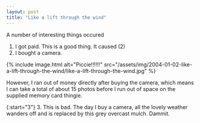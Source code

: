 ```yaml
---
layout: post
title: "Like a lift through the wind"
---
```

A number of interesting things occured

1. I got paid. This is a good thing. It caused (2)
2. I bought a camera.

{% include image.html alt="Piccie!!!!!!" src="/assets/img/2004-01-02-like-a-lift-through-the-wind/like-a-lift-through-the-wind.jpg" %}

However, I ran out of money directly after buying the camera, which means I can take a total of about 15
photos before I run out of space on the supplied memory card thingie.

{:start="3"}
3. This is bad. The day I buy a camera, all the lovely weather wanders off and is
replaced by this grey overcast mulch. Dammit.
